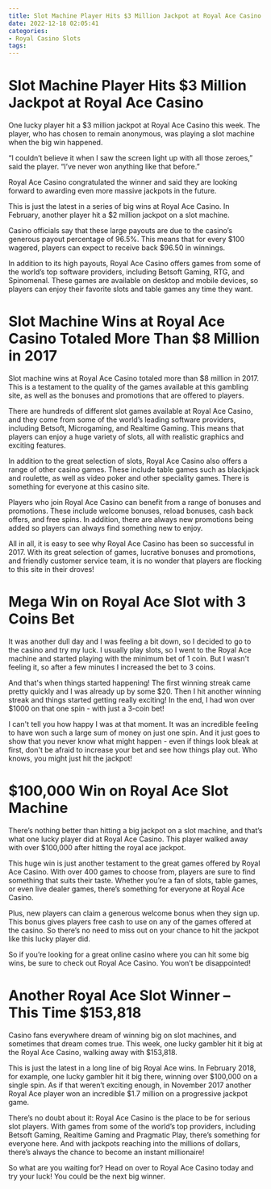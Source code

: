 ```yaml
---
title: Slot Machine Player Hits $3 Million Jackpot at Royal Ace Casino
date: 2022-12-18 02:05:41
categories:
- Royal Casino Slots
tags:
---
```



#  Slot Machine Player Hits $3 Million Jackpot at Royal Ace Casino

One lucky player hit a $3 million jackpot at Royal Ace Casino this week. The player, who has chosen to remain anonymous, was playing a slot machine when the big win happened.

“I couldn’t believe it when I saw the screen light up with all those zeroes,” said the player. “I’ve never won anything like that before.”

Royal Ace Casino congratulated the winner and said they are looking forward to awarding even more massive jackpots in the future.

This is just the latest in a series of big wins at Royal Ace Casino. In February, another player hit a $2 million jackpot on a slot machine.

Casino officials say that these large payouts are due to the casino’s generous payout percentage of 96.5%. This means that for every $100 wagered, players can expect to receive back $96.50 in winnings.

In addition to its high payouts, Royal Ace Casino offers games from some of the world’s top software providers, including Betsoft Gaming, RTG, and Spinomenal. These games are available on desktop and mobile devices, so players can enjoy their favorite slots and table games any time they want.

#  Slot Machine Wins at Royal Ace Casino Totaled More Than $8 Million in 2017

Slot machine wins at Royal Ace Casino totaled more than $8 million in 2017. This is a testament to the quality of the games available at this gambling site, as well as the bonuses and promotions that are offered to players.

There are hundreds of different slot games available at Royal Ace Casino, and they come from some of the world’s leading software providers, including Betsoft, Microgaming, and Realtime Gaming. This means that players can enjoy a huge variety of slots, all with realistic graphics and exciting features.

In addition to the great selection of slots, Royal Ace Casino also offers a range of other casino games. These include table games such as blackjack and roulette, as well as video poker and other speciality games. There is something for everyone at this casino site.

Players who join Royal Ace Casino can benefit from a range of bonuses and promotions. These include welcome bonuses, reload bonuses, cash back offers, and free spins. In addition, there are always new promotions being added so players can always find something new to enjoy.

All in all, it is easy to see why Royal Ace Casino has been so successful in 2017. With its great selection of games, lucrative bonuses and promotions, and friendly customer service team, it is no wonder that players are flocking to this site in their droves!

#  Mega Win on Royal Ace Slot with 3 Coins Bet

It was another dull day and I was feeling a bit down, so I decided to go to the casino and try my luck. I usually play slots, so I went to the Royal Ace machine and started playing with the minimum bet of 1 coin. But I wasn't feeling it, so after a few minutes I increased the bet to 3 coins.

And that's when things started happening! The first winning streak came pretty quickly and I was already up by some $20. Then I hit another winning streak and things started getting really exciting! In the end, I had won over $1000 on that one spin - with just a 3-coin bet!

I can't tell you how happy I was at that moment. It was an incredible feeling to have won such a large sum of money on just one spin. And it just goes to show that you never know what might happen - even if things look bleak at first, don't be afraid to increase your bet and see how things play out. Who knows, you might just hit the jackpot!

#  $100,000 Win on Royal Ace Slot Machine 

There’s nothing better than hitting a big jackpot on a slot machine, and that’s what one lucky player did at Royal Ace Casino. This player walked away with over $100,000 after hitting the royal ace jackpot.

This huge win is just another testament to the great games offered by Royal Ace Casino. With over 400 games to choose from, players are sure to find something that suits their taste. Whether you’re a fan of slots, table games, or even live dealer games, there’s something for everyone at Royal Ace Casino.

Plus, new players can claim a generous welcome bonus when they sign up. This bonus gives players free cash to use on any of the games offered at the casino. So there’s no need to miss out on your chance to hit the jackpot like this lucky player did.

So if you’re looking for a great online casino where you can hit some big wins, be sure to check out Royal Ace Casino. You won’t be disappointed!

#  Another Royal Ace Slot Winner – This Time $153,818

Casino fans everywhere dream of winning big on slot machines, and sometimes that dream comes true. This week, one lucky gambler hit it big at the Royal Ace Casino, walking away with $153,818.

This is just the latest in a long line of big Royal Ace wins. In February 2018, for example, one lucky gambler hit it big there, winning over $100,000 on a single spin. As if that weren’t exciting enough, in November 2017 another Royal Ace player won an incredible $1.7 million on a progressive jackpot game.

There’s no doubt about it: Royal Ace Casino is the place to be for serious slot players. With games from some of the world’s top providers, including Betsoft Gaming, Realtime Gaming and Pragmatic Play, there’s something for everyone here. And with jackpots reaching into the millions of dollars, there’s always the chance to become an instant millionaire!

So what are you waiting for? Head on over to Royal Ace Casino today and try your luck! You could be the next big winner.